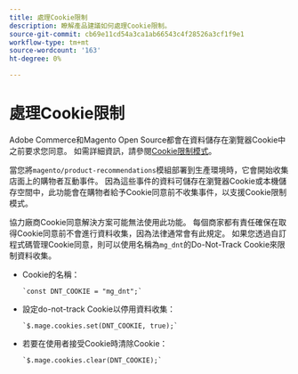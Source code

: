```yaml
---
title: 處理Cookie限制
description: 瞭解產品建議如何處理Cookie限制。
source-git-commit: cb69e11cd54a3ca1ab66543c4f28526a3cf1f9e1
workflow-type: tm+mt
source-wordcount: '163'
ht-degree: 0%

---
```


# 處理Cookie限制

Adobe Commerce和Magento Open Source都會在資料儲存在瀏覽器Cookie中之前要求您同意。 如需詳細資訊，請參閱[Cookie限制模式](https://experienceleague.adobe.com/docs/commerce-admin/start/compliance/privacy/compliance-cookie-law.html?lang=zh-Hant)。

當您將`magento/product-recommendations`模組部署到生產環境時，它會開始收集店面上的購物者互動事件。 因為這些事件的資料可儲存在瀏覽器Cookie或本機儲存空間中，此功能會在購物者給予Cookie同意前不收集事件，以支援Cookie限制模式。

協力廠商Cookie同意解決方案可能無法使用此功能。 每個商家都有責任確保在取得Cookie同意前不會進行資料收集，因為法律通常會有此規定。 如果您透過自訂程式碼管理Cookie同意，則可以使用名稱為`mg_dnt`的Do-Not-Track Cookie來限制資料收集。

- Cookie的名稱：

  ```text
  `const DNT_COOKIE = "mg_dnt";`
  ```

- 設定do-not-track Cookie以停用資料收集：

  ```text
  `$.mage.cookies.set(DNT_COOKIE, true);`
  ```

- 若要在使用者接受Cookie時清除Cookie：

  ```text
  `$.mage.cookies.clear(DNT_COOKIE);`
  ```
